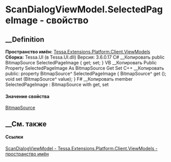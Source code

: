 # ScanDialogViewModel.SelectedPageImage - свойство
##  __Definition
 **Пространство имён:**
[Tessa.Extensions.Platform.Client.ViewModels](N_Tessa_Extensions_Platform_Client_ViewModels.htm)  
 **Сборка:** Tessa.UI (в Tessa.UI.dll) Версия: 3.6.0.17
C# __Копировать
     public BitmapSource SelectedPageImage { get; set; }
VB __Копировать
     Public Property SelectedPageImage As BitmapSource
    	Get
    	Set
C++ __Копировать
     public:
    property BitmapSource^ SelectedPageImage {
    	BitmapSource^ get ();
    	void set (BitmapSource^ value);
    }
F# __Копировать
     member SelectedPageImage : BitmapSource with get, set
#### Значение свойства
[BitmapSource](https://learn.microsoft.com/dotnet/api/system.windows.media.imaging.bitmapsource)
##  __См. также
#### Ссылки
[ScanDialogViewModel -
](T_Tessa_Extensions_Platform_Client_ViewModels_ScanDialogViewModel.htm)
[Tessa.Extensions.Platform.Client.ViewModels - пространство
имён](N_Tessa_Extensions_Platform_Client_ViewModels.htm)
